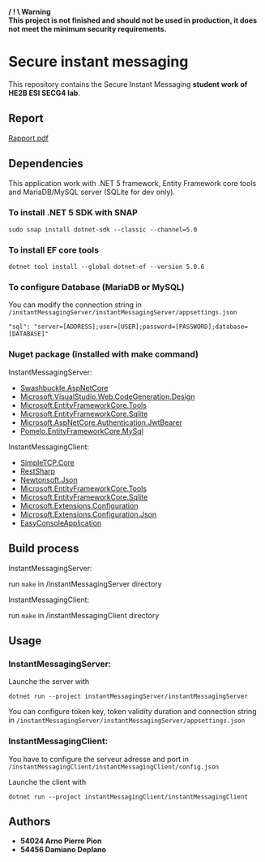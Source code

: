 **/ ! \ Warning**  
**This project is not finished and should not be used in production, it does not meet the minimum security requirements.**

# Secure instant messaging

This repository contains the Secure Instant Messaging **student work of HE2B ESI SECG4 lab**.

## Report

[Rapport.pdf](https://github.com/neod/SECG4-InstantMessaging/blob/master/Rapport.pdf)

## Dependencies
This application work with .NET 5 framework, Entity Framework core tools and MariaDB/MySQL server (SQLite for dev only).

### To install .NET 5 SDK with SNAP

```
sudo snap install dotnet-sdk --classic --channel=5.0
```

### To install EF core tools

```
dotnet tool install --global dotnet-ef --version 5.0.6
```

### To configure Database (MariaDB or MySQL)
You can modify the connection string in `/instantMessagingServer/instantMessagingServer/appsettings.json`

```
"sql": "server=[ADDRESS];user=[USER];password=[PASSWORD];database=[DATABASE]"
``` 

### Nuget package (installed with make command)
InstantMessagingServer:

- [Swashbuckle.AspNetCore](https://www.nuget.org/packages/Swashbuckle.AspNetCore/6.1.4?_src=template)
- [Microsoft.VisualStudio.Web.CodeGeneration.Design](https://www.nuget.org/packages/Microsoft.VisualStudio.Web.CodeGeneration.Design/5.0.2?_src=template)
- [Microsoft.EntityFrameworkCore.Tools](https://www.nuget.org/packages/Microsoft.EntityFrameworkCore.Tools/5.0.6?_src=template)
- [Microsoft.EntityFrameworkCore.Sqlite](https://www.nuget.org/packages/Microsoft.EntityFrameworkCore.Sqlite/5.0.6?_src=template)
- [Microsoft.AspNetCore.Authentication.JwtBearer](https://www.nuget.org/packages/Microsoft.AspNetCore.Authentication.JwtBearer/5.0.6?_src=template)
- [Pomelo.EntityFrameworkCore.MySql](https://www.nuget.org/packages/Pomelo.EntityFrameworkCore.MySql/5.0.0?_src=template)

InstantMessagingClient:

- [SimpleTCP.Core](https://www.nuget.org/packages/SimpleTCP.Core/1.0.4?_src=template)
- [RestSharp](https://www.nuget.org/packages/RestSharp/106.11.7?_src=template)
- [Newtonsoft.Json](https://www.nuget.org/packages/Newtonsoft.Json/13.0.1?_src=template)
- [Microsoft.EntityFrameworkCore.Tools](https://www.nuget.org/packages/Microsoft.EntityFrameworkCore.Tools/5.0.6?_src=template)
- [Microsoft.EntityFrameworkCore.Sqlite](https://www.nuget.org/packages/Microsoft.EntityFrameworkCore.Sqlite/5.0.6?_src=template)
- [Microsoft.Extensions.Configuration](https://www.nuget.org/packages/Microsoft.Extensions.Configuration/5.0.0?_src=template)
- [Microsoft.Extensions.Configuration.Json](https://www.nuget.org/packages/Microsoft.Extensions.Configuration.Json/5.0.0?_src=template)
- [EasyConsoleApplication](https://www.nuget.org/packages/EasyConsoleApplication/0.4.0?_src=template)

## Build process
InstantMessagingServer:

run `make` in /instantMessagingServer directory

InstantMessagingClient:

run `make` in /instantMessagingClient directory

## Usage
### InstantMessagingServer:

Launche the server with
```
dotnet run --project instantMessagingServer/instantMessagingServer
```

You can configure token key, token validity duration and connection string in
`/instantMessagingServer/instantMessagingServer/appsettings.json`

### InstantMessagingClient:

You have to configure the serveur adresse and port in `/instantMessagingClient/instantMessagingClient/config.json`

Launche the client with
```
dotnet run --project instantMessagingClient/instantMessagingClient
```

## Authors
- **54024 Arno Pierre Pion**
- **54456 Damiano Deplano**
